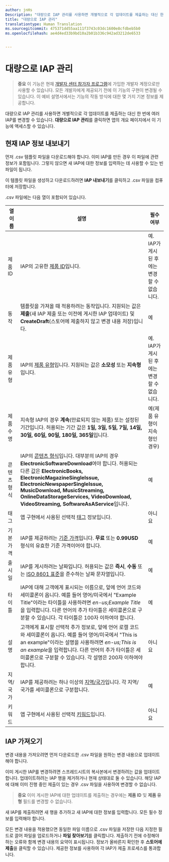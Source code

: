 ```yaml
---
author: jnHs
Description: "대량으로 IAP 관리를 사용하면 개별적으로 각 업데이트를 제출하는 대신 한 번에 여러 IAP를 변경할 수 있습니다."
title: "대량으로 IAP 관리"
translationtype: Human Translation
ms.sourcegitcommit: 475371dd55aa111f3743c03dc1600e8cfdbeb5b0
ms.openlocfilehash: ae4d4ed33b9bd10a2b01b336c942ad3212de6533


---
```


# 대량으로 IAP 관리

> **중요** 이 기능은 현재 [개발자 센터 참가자 프로그램](dev-center-insider-program.md)에 가입한 개발자 계정으로만 사용할 수 있습니다. 모든 개발자에게 제공되기 전에 이 기능의 구현이 변경될 수 있습니다. 이 예비 설명서에서는 기능의 작동 방식에 대한 몇 가지 기본 정보를 제공합니다.

대량으로 IAP 관리를 사용하면 개별적으로 각 업데이트를 제출하는 대신 한 번에 여러 IAP를 변경할 수 있습니다. **대량으로 IAP 관리**를 클릭하면 앱의 개요 페이지에서 이 기능에 액세스할 수 있습니다.

## 현재 IAP 정보 내보내기

먼저 .csv 템플릿 파일을 다운로드해야 합니다. 이미 IAP를 만든 경우 이 파일에 관련 정보가 포함됩니다. 그렇지 않으면 새 IAP에 대한 정보를 입력하는 데 사용할 수 있는 빈 파일이 됩니다. 

이 템플릿 파일을 생성하고 다운로드하려면 **IAP 내보내기**를 클릭하고 .csv 파일을 컴퓨터에 저장합니다.

.csv 파일에는 다음 열이 포함되어 있습니다. 

| 열 이름               | 설명                            | 필수 여부      |
|---------------------------|----------------------------------|----------------------|
| 제품 ID    |  IAP의 고유한 [제품 ID](set-your-iap-product-id.md#product-id)입니다.  | 예. IAP가 게시된 후에는 변경할 수 없습니다. |
| 동작 |템플릿을 가져올 때 적용하려는 동작입니다. 지원되는 값은 **제출**(새 IAP 제출 또는 이전에 게시한 IAP 업데이트) 및 **CreateDraft**(스토어에 제출하지 않고 변경 내용 저장)입니다. |    예 |
| 제품 유형  | IAP의 [제품 유형](set-your-iap-product-id.md#product-type)입니다. 지원되는 값은 **소모성** 또는 **지속형**입니다. | 예. IAP가 게시된 후에는 변경할 수 없습니다. |
| 제품 수명  | 지속형 IAP의 경우 **계속**(만료되지 않는 제품) 또는 설정된 기간입니다. 허용되는 기간 값은 **1일, 3일, 5일, 7일, 14일, 30일, 60일, 90일, 180일, 365일**입니다.   | 예(제품 유형이 지속형인 경우) |
| 콘텐츠 형식  | IAP의 [콘텐츠 형식](enter-iap-properties.md#content-type)입니다. 대부분의 IAP의 경우 **ElectronicSoftwareDownload**여야 합니다. 허용되는 다른 값은 **ElectronicBooks, ElectronicMagazineSingleIssue, ElectronicNewspaperSingleIssue, MusicDownload, MusicStreaming, OnlineDataStorageServices, VideoDownload, VideoStreaming, SoftwareAsAService**입니다. | 예 |
| 태그   | 앱 구현에서 사용된 선택적 [태그](enter-iap-properties.md#tag) 정보입니다. | 아니요 |
| 기본 가격    | IAP를 제공하려는 [기준 가격](set-iap-pricing-and-availability.md#base-price)입니다. **무료** 또는 **0.99USD** 형식의 유효한 기준 가격이어야 합니다. |   예 |
| 출시일  | IAP를 게시하려는 날짜입니다. 허용되는 값은 **즉시**, **수동** 또는 [ISO 8601 표준](http://go.microsoft.com/fwlink/p/?LinkId=817237)을 준수하는 날짜 문자열입니다. | 예 |
| 타이틀    | IAP에 대해 고객에게 표시되는 이름으로, 앞에 언어 코드와 세미콜론이 옵니다. 예를 들어 영어/미국에서 "Example Title"이라는 타이틀을 사용하려면 *en-us;Example Title*을 입력합니다. 다른 언어의 추가 타이틀은 세미콜론으로 구분할 수 있습니다. 각 타이틀은 100자 이하여야 합니다.     | 예 |
|설명   | 고객에게 표시할 선택적 추가 정보로, 앞에 언어 로캘 코드와 세미콜론이 옵니다. 예를 들어 영어/미국에서 "This is an example"이라는 설명을 사용하려면 *en-us;This is an example*을 입력합니다. 다른 언어의 추가 타이틀은 세미콜론으로 구분할 수 있습니다. 각 설명은 200자 이하여야 합니다.    | 아니요 |
| 지역/국가 | IAP를 제공하려는 하나 이상의 [지역/국가](define-pricing-and-market-selection.md#windows-store-consumer-markets)입니다. 각 지역/국가를 세미콜론으로 구분합니다. | 예 |
|키워드 | 앱 구현에서 사용된 선택적 [키워드](enter-iap-properties.md#keywords)입니다. | 아니요 |

## IAP 가져오기

변경 내용을 가져오려면 먼저 다운로드한 .csv 파일을 원하는 변경 내용으로 업데이트해야 합니다.

이미 게시한 IAP를 변경하려면 스프레드시트의 복사본에서 변경하려는 값을 업데이트합니다. 업데이트하려는 IAP 행을 제거하거나 현재 상태대로 둘 수 있습니다. 해당 IAP에 대해 이미 진행 중인 제출이 있는 경우 .csv 파일을 사용하여 변경할 수 없습니다.

> **중요** 이미 게시한 IAP에 대한 업데이트를 제출하는 경우에는 **제품 ID** 및 **제품 유형** 필드를 변경할 수 없습니다.

새 IAP를 제출하려면 새 행을 추가하고 새 IAP에 대한 정보를 입력합니다. 모든 필수 정보를 입력해야 합니다. 

모든 변경 내용을 적용했으면 동일한 파일 이름으로 .csv 파일을 저장한 다음 지정한 필드로 끌어 파일을 업로드하거나 **파일 찾아보기**를 클릭합니다. 제출하기 전에 수정해야 하는 오류와 함께 변경 내용의 요약이 표시됩니다. 정보가 올바른지 확인한 후 **스토어에 제출**을 클릭할 수 있습니다. 제공한 정보를 사용하여 각 IAP가 제출 프로세스를 통과합니다.




<!--HONumber=Jul16_HO1-->


